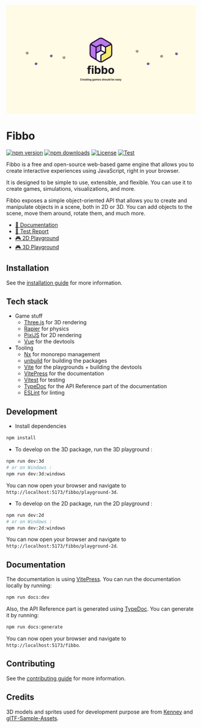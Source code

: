 [![@fibbojs/core](./docs/public/banner.png)](https://fibbojs.github.io/fibbo/)

# Fibbo

[![npm version][npm-version-src]][npm-version-href]
[![npm downloads][npm-downloads-src]][npm-downloads-href]
[![License][license-src]][license-href]
[![Test][test-src]][test-href]

Fibbo is a free and open-source web-based game engine that allows you to create interactive experiences using JavaScript, right in your browser.

It is designed to be simple to use, extensible, and flexible. You can use it to create games, simulations, visualizations, and more.

Fibbo exposes a simple object-oriented API that allows you to create and manipulate objects in a scene, both in 2D or 3D. You can add objects to the scene, move them around, rotate them, and much more.

- [🏡 Documentation](https://fibbojs.github.io/fibbo/)
- [🧪 Test Report](https://fibbojs.github.io/fibbo/test-reports)
- [🎮 2D Playground](https://fibbojs.github.io/fibbo/playground-2d)
- [🎮 3D Playground](https://fibbojs.github.io/fibbo/playground-3d)

## Installation

See the [installation guide](https://fibbojs.github.io/fibbo/getting-started/installation) for more information.

## Tech stack

- Game stuff
  - [Three.js](https://threejs.org/) for 3D rendering
  - [Rapier](https://rapier.rs/) for physics
  - [PixiJS](https://pixijs.com/) for 2D rendering
  - [Vue](https://vuejs.org/) for the devtools
- Tooling
  - [Nx](https://nx.dev/) for monorepo management
  - [unbuild](https://github.com/unjs/unbuild) for building the packages
  - [Vite](https://vitejs.dev/) for the playgrounds + building the devtools
  - [VitePress](https://vitepress.dev/) for the documentation
  - [Vitest](https://vitest.dev/) for testing
  - [TypeDoc](https://typedoc.org/) for the API Reference part of the documentation
  - [ESLint](https://eslint.org/) for linting

## Development

- Install dependencies

```bash
npm install
```

- To develop on the 3D package, run the 3D playground :

```bash
npm run dev:3d
# or on Windows :
npm run dev:3d:windows
```

You can now open your browser and navigate to `http://localhost:5173/fibbo/playground-3d`.

- To develop on the 2D package, run the 2D playground :

```bash
npm run dev:2d
# or on Windows :
npm run dev:2d:windows
```

You can now open your browser and navigate to `http://localhost:5173/fibbo/playground-2d`.

## Documentation

The documentation is using [VitePress](https://vitepress.dev/).
You can run the documentation locally by running:

```bash
npm run docs:dev
```

Also, the API Reference part is generated using [TypeDoc](https://typedoc.org/). You can generate it by running:

```bash
npm run docs:generate
```

You can now open your browser and navigate to `http://localhost:5173/fibbo`.

## Contributing

See the [contributing guide](https://fibbojs.github.io/fibbo/more/contributing) for more information.

## Credits

3D models and sprites used for development purpose are from [Kenney](https://kenney.nl/assets?q=3d) and [glTF-Sample-Assets](https://github.com/KhronosGroup/glTF-Sample-Assets).

<!-- Badges -->
[npm-version-src]: https://img.shields.io/npm/v/@fibbojs/core/latest.svg?style=flat&colorA=18181B&colorB=28CF8D
[npm-version-href]: https://npmjs.com/package/@fibbojs/core

[npm-downloads-src]: https://img.shields.io/npm/dm/@fibbojs/core.svg?style=flat&colorA=18181B&colorB=28CF8D
[npm-downloads-href]: https://npmjs.com/package/@fibbojs/core

[license-src]: https://img.shields.io/npm/l/@fibbojs/core.svg?style=flat&colorA=18181B&colorB=28CF8D
[license-href]: https://npmjs.com/package/@fibbojs/core

[test-src]: https://img.shields.io/badge/test-report-28CF8D?style=flat&colorA=18181B&colorB=28CF8D
[test-href]: https://fibbojs.github.io/fibbo/test-reports
